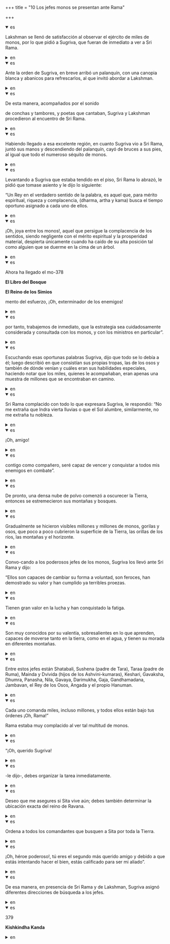 +++
title = "10 Los jefes monos se presentan ante Rama"

+++
<details open><summary>es</summary>

Lakshman se llenó de satisfacción al observar el ejército de miles de monos, por lo que pidió a Sugriva, que fueran de inmediato a ver a Sri Rama.
</details>

<details><summary>en</summary>

Lakshman was filled with satisfaction when observing the army of thousands of monkeys, so he asked Sugiva, to immediately see Sri Rama.
</details>

<details open><summary>es</summary>

Ante la orden de Sugriva, en breve arribó un palanquín, con una canopia blanca y abanicos para refrescarlos, al que invitó abordar a Lakshman.
</details>

<details><summary>en</summary>

Before the order of Sugriva, a palanquin arrived shortly, with a white canopy and fans to refresh them, which he invited to address Lakshman.
</details>

<details open><summary>es</summary>

De esta manera, acompañados por el sonido

de conchas y tambores, y poetas que cantaban, Sugriva y Lakshman procedieron al encuentro de Sri Rama.
</details>

<details><summary>en</summary>

In this way, accompanied by sound

 From shells and drums, and poets that sang, Sugiva and Lakshman proceeded to meet Sri Rama.
</details>

<details open><summary>es</summary>

Habiendo llegado a esa excelente región, en cuanto Sugriva vio a Sri Rama, juntó sus manos y descendiendo del palanquín, cayó de bruces a sus pies, al igual que todo el numeroso séquito de monos.
</details>

<details><summary>en</summary>

Having reached that excellent region, as soon as Sugriva saw Sri Rama, he gathered his hands and descending from the palanquin, he fell from Bruces to his feet, as well as all the large entourage of monkeys.
</details>

<details open><summary>es</summary>

Levantando a Sugriva que estaba tendido en el piso, Sri Rama lo abrazó, le pidió que tomase asiento y le dijo lo siguiente:

“Un Rey en el verdadero sentido de la palabra, es aquel que, para mérito espiritual, riqueza y complacencia, \(dharma, artha y kama\) busca el tiempo oportuno asignado a cada uno de ellos.
</details>

<details><summary>en</summary>

Raising Sugriva who was lying on the floor, Sri Rama hugged him, asked him to take a seat and said the following:

 “A king in the true sense of the word, is one who, for spiritual merit, wealth and complacency, \ (Dharma, Artha and Kama \) seeks the timely time assigned to each of them.
</details>

<details open><summary>es</summary>

¡Oh, joya entre los monos\!, aquel que persigue la complacencia de los sentidos, siendo negligente con el mérito espiritual y la prosperidad material, despierta únicamente cuando ha caído de su alta posición tal como alguien que se duerme en la cima de un árbol.
</details>

<details><summary>en</summary>

Oh, jewel among the monkeys \!, The one who pursues the complacency of the senses, being negligent with spiritual merit and material prosperity, awakens only when he has fallen from his high position as someone who falls asleep at the top of a tree.
</details>

<details open><summary>es</summary>

Ahora ha llegado el mo-378

**El Libro del Bosque**

**El Reino de los Simios**

mento del esfuerzo, ¡Oh, exterminador de los enemigos\!
</details>

<details><summary>en</summary>

Now the MO-378 has arrived

 ** The Book of the Forest **

 ** The kingdom of apes **

 Mint of the effort, Oh, exterminator of the enemies \!
</details>

<details open><summary>es</summary>

por tanto, trabajemos de inmediato, que la estrategia sea cuidadosamente considerada y consultada con los monos, y con los ministros en particular”.
</details>

<details><summary>en</summary>

Therefore, let's work immediately, that the strategy is carefully considered and consulted with the monkeys, and with the ministers in particular. ”
</details>

<details open><summary>es</summary>

Escuchando esas oportunas palabras Sugriva, dijo que todo se lo debía a él; luego describió en que consistían sus propias tropas, las de los osos y también de dónde venían y cuáles eran sus habilidades especiales, haciendo notar que los miles, quienes le acompañaban, eran apenas una muestra de millones que se encontraban en camino.
</details>

<details><summary>en</summary>

Listening to those appropriate spelling words, he said that everything owed him; He then described that his own troops consisted, those of the bears and also where they came from and what their special skills were, noting that the thousands, who accompanied him, were just a sample of millions that were on their way.
</details>

<details open><summary>es</summary>

Sri Rama complacido con todo lo que expresara Sugriva, le respondió: “No me extraña que Indra vierta lluvias o que el Sol alumbre, similarmente, no me extraña tu nobleza.
</details>

<details><summary>en</summary>

Sri Rama pleased with everything that expressed Sugive, replied: “I am not surprising that it indraes rains or that the alum sun, similarly, does not surprise me your nobility.
</details>

<details open><summary>es</summary>

¡Oh, amigo\!
</details>

<details><summary>en</summary>

Oh, friend \!
</details>

<details open><summary>es</summary>

contigo como compañero, seré capaz de vencer y conquistar a todos mis enemigos en combate”.
</details>

<details><summary>en</summary>

with you as a partner, I will be able to overcome and conquer all my enemies in combat. ”
</details>

<details open><summary>es</summary>

De pronto, una densa nube de polvo comenzó a oscurecer la Tierra, entonces se estremecieron sus montañas y bosques.
</details>

<details><summary>en</summary>

Suddenly, a dense cloud of dust began to obscure the earth, then its mountains and forests shuddered.
</details>

<details open><summary>es</summary>

Gradualmente se hicieron visibles millones y millones de monos, gorilas y osos, que poco a poco cubrieron la superficie de la Tierra, las orillas de los ríos, las montañas y el horizonte.
</details>

<details><summary>en</summary>

Gradually millions and millions of monkeys, gorillas and bears were made visible, which gradually covered the surface of the earth, the banks of the rivers, the mountains and the horizon.
</details>

<details open><summary>es</summary>

Convo-cando a los poderosos jefes de los monos, Sugriva los llevó ante Sri Rama y dijo:

“Ellos son capaces de cambiar su forma a voluntad, son feroces, han demostrado su valor y han cumplido ya terribles proezas.
</details>

<details><summary>en</summary>

Knowing the powerful chiefs of the monkeys, Sugiva took them to Sri Rama and said:

 “They are able to change their form at will, they are fierce, they have demonstrated their value and have already fulfilled terrible feats.
</details>

<details open><summary>es</summary>

Tienen gran valor en la lucha y han conquistado la fatiga.
</details>

<details><summary>en</summary>

They have great value in the fight and have conquered fatigue.
</details>

<details open><summary>es</summary>

Son muy conocidos por su valentía, sobresalientes en lo que aprenden, capaces de moverse tanto en la tierra, como en el agua, y tienen su morada en diferentes montañas.
</details>

<details><summary>en</summary>

They are well known for their courage, outstanding in what they learn, capable of moving both on earth and in water, and have their dwelling in different mountains.
</details>

<details open><summary>es</summary>

Entre estos jefes están Shatabali, Sushena \(padre de Tara\), Taraa \(padre de Ruma\), Mainda y Dvivida \(hijos de los Ashvini-kumaras\), Keshari, Gavaksha, Dhumra, Panasha, Nila, Gavaya, Darimukha, Gaja, Gandhamadana, Jambavan, el Rey de los Osos, Angada y el propio Hanuman.
</details>

<details><summary>en</summary>

Among these bosses are Shatabali, Sushena \ (Father of Tara \), Taraa \ (Ruma's father), Mainda and Dvivid Darimukha, Gaja, Gandhamadana, Jambavan, the king of bears, Angada and Hanuman himself.
</details>

<details open><summary>es</summary>

Cada uno comanda miles, incluso millones, y todos ellos están bajo tus órdenes ¡Oh, Rama\!”

Rama estaba muy complacido al ver tal multitud de monos.
</details>

<details><summary>en</summary>

Each one commands thousands, even millions, and all of them are under your orders Oh, Rama \! ”

 Rama was very pleased to see such a multitude of monkeys.
</details>

<details open><summary>es</summary>

“¡Oh, querido Sugriva\!
</details>

<details><summary>en</summary>

"Oh, dear sugriva \!
</details>

<details open><summary>es</summary>

-le dijo-, debes organizar la tarea inmediatamente.
</details>

<details><summary>en</summary>

"He said- you must organize the task immediately.
</details>

<details open><summary>es</summary>

Deseo que me asegures si Sita vive aún; debes también determinar la ubicación exacta del reino de Ravana.
</details>

<details><summary>en</summary>

I want you to assure me if Sita still lives; You must also determine the exact location of the kingdom of Ravana.
</details>

<details open><summary>es</summary>

Ordena a todos los comandantes que busquen a Sita por toda la Tierra.
</details>

<details><summary>en</summary>

Order all the commanders looking for Sita throughout the earth.
</details>

<details open><summary>es</summary>

¡Oh, héroe poderoso\!, tú eres el segundo más querido amigo y debido a que estás intentando hacer el bien, estás calificado para ser mi aliado”.
</details>

<details><summary>en</summary>

Oh, powerful hero \! You are the second most dear friend and because you are trying to do good, you are qualified to be my ally. ”
</details>

<details open><summary>es</summary>

De esa manera, en presencia de Sri Rama y de Lakshman, Sugriva asignó diferentes direcciones de búsqueda a los jefes.
</details>

<details><summary>en</summary>

In this way, in the presence of Sri Rama and Lakshman, Sugriva assigned different search addresses to the bosses.
</details>

<details open><summary>es</summary>

379

**Kishkindha Kanda**
</details>

<details><summary>en</summary>

379

 ** Kishkindha Kanda **
</details>